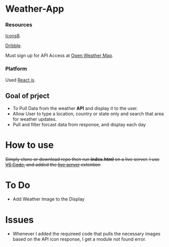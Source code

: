 # Weather-App

### Resources

[Icons8](https://icons8.com/).

[Dribble](https://dribbble.com/shots/7994073-Weather-App-Design/attachments/526038?mode=media).

Must sign up for API Access at [Open Weather Map](https://openweathermap.org).

### Platform

Used [React js](https://reactjs.org/docs/getting-started.html).

## Goal of prject

- To Pull Data from the weather **API** and display it to the user.
- Allow User to type a location, country or state only and search that area for weather updates.
- Pull and filter forcast data from response, and display each day

# How to use

~~Simply clone or download repo then run **index.html** on a live server.
I use [VS Code](https://code.visualstudio.com/download), and added the [live server](https://marketplace.visualstudio.com/items?itemName=ritwickdey.LiveServer) extention~~

# To Do

- Add Weather Image to the Display

# Issues

- Whenever I added the requireed code that pulls the necessary images based on the API icon response, I get a module not found error.
